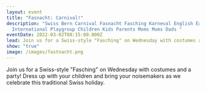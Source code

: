 ```yaml
---
layout: event
title: "Fasnacht: Carnival!"
description: "Swiss Bern Carnival Fasnacht Fasching Karneval English Expat
  International Playgroup Children Kids Parents Moms Mums Dads "
eventDate: 2022-03-02T08:15:00.000Z
lead: Join us for a Swiss-style "Fasching" on Wednesday with costumes and a party! Dress up with your children and bring your noisemakers as we celebrate this traditional Swiss holiday.
show: "true"
image: /images/fastnacht.png
---
```

Join us for a Swiss-style "Fasching" on Wednesday with costumes and a party! Dress up with your children and bring your noisemakers as we celebrate this traditional Swiss holiday.